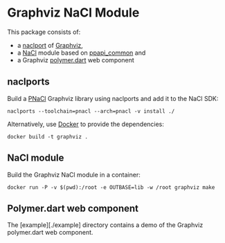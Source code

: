 # Graphviz NaCl Module

This package consists of:

 - a [naclport][naclports] of [Graphviz][graphviz],
 - a [NaCl][nacl] module based on [ppapi_common][] and
 - a Graphviz [polymer.dart][] web component

## naclports

Build a [PNaCl][pnacl] Graphviz library using naclports and add it to the
NaCl SDK:

    naclports --toolchain=pnacl --arch=pnacl -v install ./

Alternatively, use [Docker][docker] to provide the dependencies:

    docker build -t graphviz .

## NaCl module

Build the Graphviz NaCl module in a container:

    docker run -P -v $(pwd):/root -e OUTBASE=lib -w /root graphviz make

## Polymer.dart web component

The [example][./example] directory contains a demo of the Graphviz polymer.dart
web component.

[naclports]: https://code.google.com/p/naclports/
[graphviz]: http://www.graphviz.org/
[nacl]: https://developer.chrome.com/native-client
[ppapi_common]: https://pub.dartlang.org/packages/ppapi_common
[polymer.dart]: https://www.dartlang.org/polymer/
[pnacl]: https://developer.chrome.com/native-client/nacl-and-pnacl
[docker]: https://www.docker.com/
